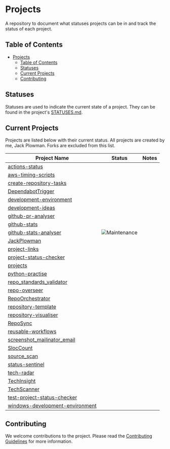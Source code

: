 # Projects

A repository to document what statuses projects can be in and track the status of each project.

## Table of Contents

- [Projects](#projects)
  - [Table of Contents](#table-of-contents)
  - [Statuses](#statuses)
  - [Current Projects](#current-projects)
  - [Contributing](#contributing)

## Statuses

Statuses are used to indicate the current state of a project. They can be found in the project's [STATUSES.md](./STATUSES.md).

## Current Projects

Projects are listed below with their current status. All projects are created by me, Jack Plowman. Forks are excluded from this list.

| Project Name                                                                                      | Status                                                                                                                                                                                                | Notes |
| ------------------------------------------------------------------------------------------------- | ----------------------------------------------------------------------------------------------------------------------------------------------------------------------------------------------------- | ----- |
| [actions-status](https://github.com/JackPlowman/actions-status)                                   |                                                                                                                                                                                                       |       |
| [aws-timing-scripts](https://github.com/JackPlowman/aws-timing-scripts)                           |                                                                                                                                                                                                       |       |
| [create-repository-tasks](https://github.com/JackPlowman/create-repository-tasks)                 |                                                                                                                                                                                                       |       |
| [DependabotTrigger](https://github.com/JackPlowman/DependabotTrigger)                             |                                                                                                                                                                                                       |       |
| [development-environment](https://github.com/JackPlowman/development-environment)                 |                                                                                                                                                                                                       |       |
| [development-ideas](https://github.com/JackPlowman/development-ideas)                             |                                                                                                                                                                                                       |       |
| [github-pr-analyser](https://github.com/JackPlowman/github-pr-analyser)                           |                                                                                                                                                                                                       |       |
| [github-stats](https://github.com/JackPlowman/github-stats)                                       |                                                                                                                                                                                                       |       |
| [github-stats-analyser](https://github.com/JackPlowman/github-stats-analyser)                     | ![Maintenance](https://img.shields.io/badge/Maintenance-8A2BE2?style=for-the-badge&color=19e650&link=https%3A%2F%2Fgithub.com%2FJackPlowman%2Fprojects%2Fblob%2Fmain%2FSTATUSES.md%23modern-statuses) |       |
| [JackPlowman](https://github.com/JackPlowman/JackPlowman)                                         |                                                                                                                                                                                                       |       |
| [project-links](https://github.com/JackPlowman/project-links)                                     |                                                                                                                                                                                                       |       |
| [project-status-checker](https://github.com/JackPlowman/project-status-checker)                   |                                                                                                                                                                                                       |       |
| [projects](https://github.com/JackPlowman/projects)                                               |                                                                                                                                                                                                       |       |
| [python-practise](https://github.com/JackPlowman/python-practise)                                 |                                                                                                                                                                                                       |       |
| [repo_standards_validator](https://github.com/JackPlowman/repo_standards_validator)               |                                                                                                                                                                                                       |       |
| [repo-overseer](https://github.com/JackPlowman/repo-overseer)                                     |                                                                                                                                                                                                       |       |
| [RepoOrchestrator](https://github.com/JackPlowman/RepoOrchestrator)                               |                                                                                                                                                                                                       |       |
| [repository-template](https://github.com/JackPlowman/repository-template)                         |                                                                                                                                                                                                       |       |
| [repository-visualiser](https://github.com/JackPlowman/repository-visualiser)                     |                                                                                                                                                                                                       |       |
| [RepoSync](https://github.com/JackPlowman/RepoSync)                                               |                                                                                                                                                                                                       |       |
| [reusable-workflows](https://github.com/JackPlowman/reusable-workflows)                           |                                                                                                                                                                                                       |       |
| [screenshot_mailinator_email](https://github.com/JackPlowman/screenshot_mailinator_email)         |                                                                                                                                                                                                       |       |
| [SlocCount](https://github.com/JackPlowman/SlocCount)                                             |                                                                                                                                                                                                       |       |
| [source_scan](https://github.com/JackPlowman/source_scan)                                         |                                                                                                                                                                                                       |       |
| [status-sentinel](https://github.com/JackPlowman/status-sentinel)                                 |                                                                                                                                                                                                       |       |
| [tech-radar](https://github.com/JackPlowman/tech-radar)                                           |                                                                                                                                                                                                       |       |
| [TechInsight](https://github.com/JackPlowman/TechInsight)                                         |                                                                                                                                                                                                       |       |
| [TechScanner](https://github.com/JackPlowman/TechScanner)                                         |                                                                                                                                                                                                       |       |
| [test-project-status-checker](https://github.com/JackPlowman/test-project-status-checker)         |                                                                                                                                                                                                       |       |
| [windows-development-environment](https://github.com/JackPlowman/windows-development-environment) |                                                                                                                                                                                                       |       |

## Contributing

We welcome contributions to the project. Please read the [Contributing Guidelines](docs/CONTRIBUTING.md) for more information.
